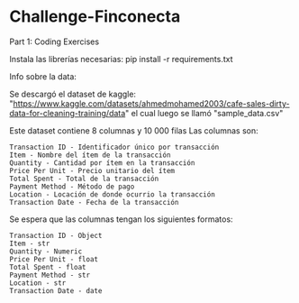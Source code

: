 # Challenge-Finconecta
Part 1: Coding Exercises

Instala las librerías necesarias:
    pip install -r requirements.txt


Info sobre la data:

Se descargó el dataset de kaggle: "https://www.kaggle.com/datasets/ahmedmohamed2003/cafe-sales-dirty-data-for-cleaning-training/data" el cual luego se llamó "sample_data.csv"

Este dataset contiene 8 columnas y 10 000 filas
Las columnas son:

    Transaction ID - Identificador único por transacción
    Item - Nombre del ítem de la transacción
    Quantity - Cantidad por ítem en la transacción
    Price Per Unit - Precio unitario del ítem
    Total Spent - Total de la transacción
    Payment Method - Método de pago
    Location - Locación de donde ocurrio la transacción
    Transaction Date - Fecha de la transacción

Se espera que las columnas tengan los siguientes formatos:

    Transaction ID - Object
    Item - str
    Quantity - Numeric
    Price Per Unit - float
    Total Spent - float
    Payment Method - str
    Location - str
    Transaction Date - date